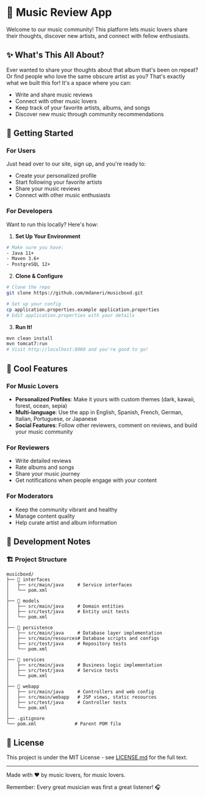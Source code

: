 # 🎵 Music Review App

Welcome to our music community! This platform lets music lovers share their thoughts, discover new artists, and connect with fellow enthusiasts.

## ✨ What's This All About?

Ever wanted to share your thoughts about that album that's been on repeat? Or find people who love the same obscure artist as you? That's exactly what we built this for! It's a space where you can:

- Write and share music reviews
- Connect with other music lovers
- Keep track of your favorite artists, albums, and songs
- Discover new music through community recommendations

## 🚀 Getting Started

### For Users

Just head over to our site, sign up, and you're ready to:
- Create your personalized profile
- Start following your favorite artists
- Share your music reviews
- Connect with other music enthusiasts

### For Developers

Want to run this locally? Here's how:

1. **Set Up Your Environment**
```bash
# Make sure you have:
- Java 11+
- Maven 3.6+
- PostgreSQL 12+
```

2. **Clone & Configure**
```bash
# Clone the repo
git clone https://github.com/mdaneri/musicboxd.git

# Set up your config
cp application.properties.example application.properties
# Edit application.properties with your details
```

3. **Run It!**
```bash
mvn clean install
mvn tomcat7:run
# Visit http://localhost:8080 and you're good to go!
```

## 🎨 Cool Features

### For Music Lovers
- **Personalized Profiles**: Make it yours with custom themes (dark, kawaii, forest, ocean, sepia)
- **Multi-language**: Use the app in English, Spanish, French, German, Italian, Portuguese, or Japanese
- **Social Features**: Follow other reviewers, comment on reviews, and build your music community

### For Reviewers
- Write detailed reviews
- Rate albums and songs
- Share your music journey
- Get notifications when people engage with your content

### For Moderators
- Keep the community vibrant and healthy
- Manage content quality
- Help curate artist and album information

## 🔧 Development Notes

### 🏗️ Project Structure
```
musicboxd/
├── 📂 interfaces         
│   ├── src/main/java     # Service interfaces
│   └── pom.xml          
│
├── 📂 models             
│   ├── src/main/java     # Domain entities
│   ├── src/test/java     # Entity unit tests
│   └── pom.xml
│
├── 📂 persistence        
│   ├── src/main/java     # Database layer implementation
│   ├── src/main/resources# Database scripts and configs
│   ├── src/test/java     # Repository tests
│   └── pom.xml
│
├── 📂 services           
│   ├── src/main/java     # Business logic implementation
│   ├── src/test/java     # Service tests
│   └── pom.xml
│
├── 📂 webapp             
│   ├── src/main/java     # Controllers and web config
│   ├── src/main/webapp   # JSP views, static resources
│   ├── src/test/java     # Controller tests
│   └── pom.xml
│
├── .gitignore
└── pom.xml              # Parent POM file
```

## 📜 License

This project is under the MIT License - see [LICENSE.md](LICENSE.md) for the full text.

---

Made with ❤️ by music lovers, for music lovers.

Remember: Every great musician was first a great listener! 🎧
